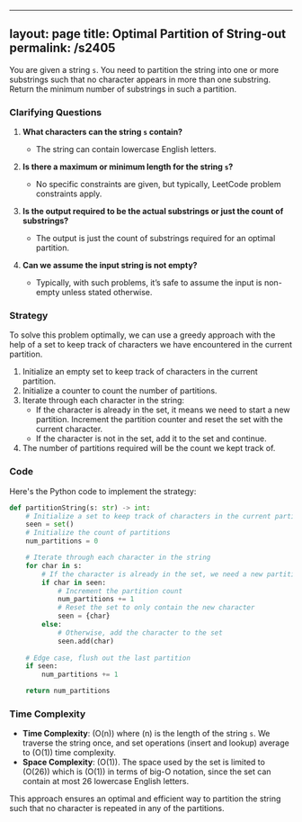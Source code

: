 
---
layout: page
title:  Optimal Partition of String-out
permalink: /s2405
---

You are given a string `s`. You need to partition the string into one or more substrings such that no character appears in more than one substring. Return the minimum number of substrings in such a partition.

### Clarifying Questions

1. **What characters can the string `s` contain?**
   - The string can contain lowercase English letters.

2. **Is there a maximum or minimum length for the string `s`?**
   - No specific constraints are given, but typically, LeetCode problem constraints apply.

3. **Is the output required to be the actual substrings or just the count of substrings?**
   - The output is just the count of substrings required for an optimal partition.

4. **Can we assume the input string is not empty?**
   - Typically, with such problems, it’s safe to assume the input is non-empty unless stated otherwise.

### Strategy

To solve this problem optimally, we can use a greedy approach with the help of a set to keep track of characters we have encountered in the current partition.

1. Initialize an empty set to keep track of characters in the current partition.
2. Initialize a counter to count the number of partitions.
3. Iterate through each character in the string:
   - If the character is already in the set, it means we need to start a new partition. Increment the partition counter and reset the set with the current character.
   - If the character is not in the set, add it to the set and continue.
4. The number of partitions required will be the count we kept track of.

### Code

Here's the Python code to implement the strategy:

```python
def partitionString(s: str) -> int:
    # Initialize a set to keep track of characters in the current partition
    seen = set()
    # Initialize the count of partitions
    num_partitions = 0

    # Iterate through each character in the string
    for char in s:
        # If the character is already in the set, we need a new partition
        if char in seen:
            # Increment the partition count
            num_partitions += 1
            # Reset the set to only contain the new character
            seen = {char}
        else:
            # Otherwise, add the character to the set
            seen.add(char)
    
    # Edge case, flush out the last partition
    if seen:
        num_partitions += 1

    return num_partitions
```

### Time Complexity

- **Time Complexity**: \(O(n)\) where \(n\) is the length of the string `s`. We traverse the string once, and set operations (insert and lookup) average to \(O(1)\) time complexity.
- **Space Complexity**: \(O(1)\). The space used by the set is limited to \(O(26)\) which is \(O(1)\) in terms of big-O notation, since the set can contain at most 26 lowercase English letters.

This approach ensures an optimal and efficient way to partition the string such that no character is repeated in any of the partitions.
